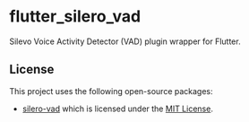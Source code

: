 # flutter_silero_vad

Silevo Voice Activity Detector (VAD) plugin wrapper for Flutter.

## License
This project uses the following open-source packages:
- [silero-vad](https://github.com/snakers4/silero-vad) which is licensed under the [MIT License](https://github.com/snakers4/silero-vad/blob/master/LICENSE).
